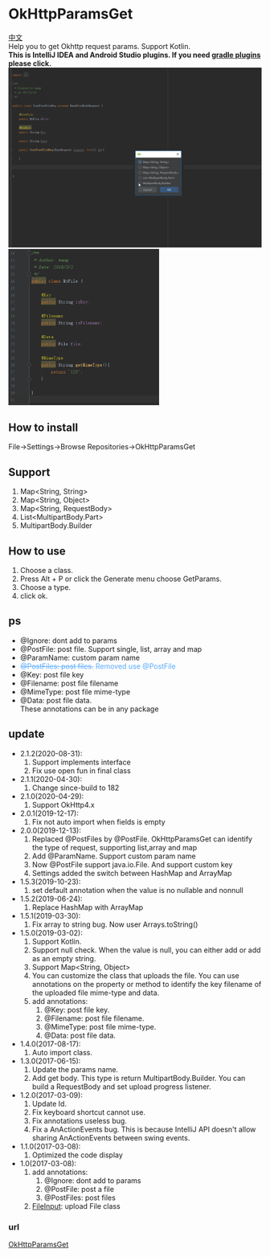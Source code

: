 # OkHttpParamsGet #
[中文](https://github.com/kingwang666/OkHttpParamsGet/blob/master/README_CN.md)  
Help you to get Okhttp request params. Support Kotlin.  
**This is IntelliJ IDEA and Android Studio plugins. If you need [gradle plugins](https://github.com/kingwang666/HttpParam) please click.**  
<img src="img/getbody.gif" width="600"></img> <img src="img/file.jpg" width="300"></img>

## How to install ##
File->Settings->Browse Repositories->OkHttpParamsGet

## Support ##
      
1. Map&lt;String, String&gt;  
2. Map&lt;String, Object&gt;
3. Map&lt;String, RequestBody&gt;
4. List&lt;MultipartBody.Part&gt;
5. MultipartBody.Builder
## How to use ##
1. Choose a class.
2. Press Alt + P or click the Generate menu choose GetParams.
3. Choose a type.
4. click ok.
## ps ##
- @Ignore: dont add to params
- @PostFile: post file. Support single, list, array and map
- @ParamName: custom param name
- <span style="color:#59ABFD"><S>@PostFiles: post files.</S> Removed use @PostFile</span>
- @Key: post file key
- @Filename: post file filename
- @MimeType: post file mime-type
- @Data: post file data.  
These annotations can be in any package

## update ##
<ul>
         <li>
            2.1.2(2020-08-31):
            <ol>
                <li>Support implements interface</li>
                <li>Fix use open fun in final class</li>
            </ol>
         </li>
         <li>
           2.1.1(2020-04-30):
           <ol>
               <li>Change since-build to 182</li>
           </ol>
         </li>
         <li>
           2.1.0(2020-04-29):
           <ol>
               <li>Support OkHttp4.x</li>
           </ol>
         </li>
         <li>
            2.0.1(2019-12-17):
            <ol>
                <li>Fix not auto import when fields is empty</li>
            </ol>
         </li>
         <li>
            2.0.0(2019-12-13):
            <ol>
                <li>Replaced @PostFiles by @PostFile. OkHttpParamsGet can identify the type of request, supporting list,array and map</li>
                <li>Add @ParamName. Support custom param name</li>
                <li>Now @PostFile support java.io.File. And support custom key</li>
                <li>Settings added the switch between HashMap and ArrayMap</li>
            </ol>
         </li>
         <li>
            1.5.3(2019-10-23):
            <ol>
                <li>set default annotation when the value is no nullable and nonnull</li>
            </ol>
         </li>
         <li>
            1.5.2(2019-06-24):
            <ol>
                <li>Replace HashMap with ArrayMap</li>
            </ol>
         </li>
         <li>
            1.5.1(2019-03-30):
            <ol>
                <li>Fix array to string bug. Now user Arrays.toString()</li>
            </ol>
        </li>
        <li>
            1.5.0(2019-03-02):
            <ol>
                <li>Support Kotlin.</li>
                <li>Support null check. When the value is null, you can either add or add as an empty string.</li>
                <li>Support Map&lt;String, Object&gt;</li>
                <li>You can customize the class that uploads the file. You can use annotations on the property or method to identify the key filename of the uploaded file mime-type and data.</li>
                <li>
                    add annotations:
                    <ol>
                        <li>@Key: post file key.</li>
                        <li>@Filename: post file filename.</li>
                        <li>@MimeType: post file mime-type.</li>
                        <li>@Data: post file data.</li>
                    </ol>
                </li>
            </ol>
        </li>
        <li>
            1.4.0(2017-08-17):
            <ol>
                <li>Auto import class.</li>
            </ol>
        </li>
        <li>
            1.3.0(2017-06-15):
            <ol>
                <li>Update the params name.</li>
                <li>Add get body. This type is return MultipartBody.Builder. You can build a RequestBody and set upload progress listener.</li>
            </ol>
        </li>
        <li>
            1.2.0(2017-03-09):
            <ol>
                <li>Update Id.</li>
                <li>Fix keyboard shortcut cannot use.</li>
                <li>Fix annotations useless bug.</li>
                <li>Fix a AnActionEvents bug. This is because IntelliJ API doesn't allow sharing AnActionEvents between swing events.</li>
            </ol>
        </li>
        <li>
            1.1.0(2017-03-08):
            <ol>
                <li>Optimized the code display</li>
            </ol>
        </li>
        <li>
            1.0(2017-03-08):
            <ol>
                <li>
                    add annotations:
                    <ol>
                        <li>@Ignore: dont add to params</li>
                        <li>@PostFile: post a file</li>
                        <li>@PostFiles: post files</li>
                    </ol>
                </li>
                <li>
                    <a href="https://github.com/kingwang666/OkHttpParamsGet/blob/master/extra/FileInput.java">FileInput</a>: upload File class
                </li>
            </ol>
        </li>
</ul>


### url ###
[OkHttpParamsGet](https://plugins.jetbrains.com/plugin/9545-okhttpparamsget)